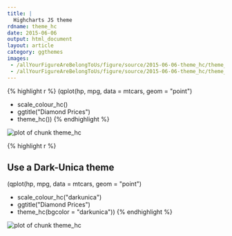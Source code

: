 ```yaml
---
title: |
  Highcharts JS theme
rdname: theme_hc
date: 2015-06-06
output: html_document
layout: article
category: ggthemes
images:
 - /allYourFigureAreBelongToUs/figure/source/2015-06-06-theme_hc/theme_hc-1.png
 - /allYourFigureAreBelongToUs/figure/source/2015-06-06-theme_hc/theme_hc-2.png
---
```





{% highlight r %}
(qplot(hp, mpg, data = mtcars, geom = "point")
+ scale_colour_hc()
+ ggtitle("Diamond Prices")
+ theme_hc())
{% endhighlight %}

![plot of chunk theme_hc](/allYourFigureAreBelongToUs/figure/source/2015-06-06-theme_hc/theme_hc-1.png) 

{% highlight r %}
## Use a Dark-Unica theme
(qplot(hp, mpg, data = mtcars, geom = "point")
+ scale_colour_hc("darkunica")
+ ggtitle("Diamond Prices")
+ theme_hc(bgcolor = "darkunica"))
{% endhighlight %}

![plot of chunk theme_hc](/allYourFigureAreBelongToUs/figure/source/2015-06-06-theme_hc/theme_hc-2.png) 